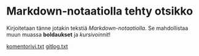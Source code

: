 # Markdown-notaatiolla tehty otsikko

Kirjoitetaan tänne jotakin tekstiä *Markdown-notaatiolla*.
Se mahdollistaa muun muassa **boldaukset** ja *kursivoinnit*!

[komentorivi.txt](https://github.com/villekov1/otm-harjoitustyo/blob/master/laskarit/viikko1/komentorivi.txt)
[gitlog.txt](https://github.com/villekov1/otm-harjoitustyo/blob/master/laskarit/viikko1/gitlog.txt)
